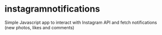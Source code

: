 instagramnotifications
======================

Simple Javascript app to interact with Instagram API and fetch notifications (new photos, likes and comments)